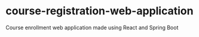 # course-registration-web-application
Course enrollment web application made using React and Spring Boot
